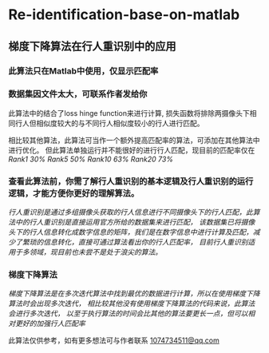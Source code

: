 # Re-identification-base-on-matlab
##   梯度下降算法在行人重识别中的应用
  ###  此算法只在Matlab中使用，仅显示匹配率
  ###  数据集因文件太大，可联系作者发给你
  
  此算法中的结合了loss hinge function来进行计算,
  损失函数将排除两摄像头下相同行人但相似度较大的与不同行人相似度较小的行人进行匹配。
  
  相比较其他算法，此算法可当作一个额外提高匹配率的算法，可添加在其他算法中进行优化。
  但此算法单独运行并不能很好的进行行人匹配，现目前的匹配率仅在
  *Rank1 30% Rank5 50% Rank10 63% Rank20 73%*

###  查看此算法前，你需了解行人重识别的基本逻辑及行人重识别的运行逻辑，才能方便你更好的理解算法。
*行人重识别是通过多组摄像头获取的行人信息进行不同摄像头下的行人匹配，此算法中的行人重识别是直接运用官方所给的数据集来进行匹配，
该数据集已将摄像头下的行人信息转化成数字信息的矩阵，我们是在数字信息中进行计算及匹配，减少了繁琐的信息转化，直接可通过算法看出你的行人匹配率，
目前行人重识别适用于多领域，现目前也未尝不是处于浪尖的算法。*


### 梯度下降算法
*梯度下降算法是在多次迭代算法中找到最优的数据进行计算，所以在使用梯度下降算法时会出现多次迭代，
相比较其他没有使用梯度下降算法的代码来说，此算法会进行多次迭代，
以至于执行算法的时间会比其他的算法要更长一点，但可以相对更好的加强行人匹配率*


  此算法仅供参考，如有更多想法可与作者联系
  1074734511@qq.com
